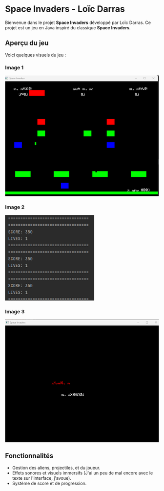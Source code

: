 # Space Invaders - Loïc Darras

Bienvenue dans le projet **Space Invaders** développé par Loïc Darras. Ce projet est un jeu en Java inspiré du classique **Space Invaders**.

## Aperçu du jeu

Voici quelques visuels du jeu :

### Image 1
![Loïc Final 1](https://github.com/loicD77/SPACE-INVADERS-DARRAS-LOIC-L3PRO/raw/main/res/images/loicfinal1.png)

### Image 2
![Loïc Final 2](https://github.com/loicD77/SPACE-INVADERS-DARRAS-LOIC-L3PRO/raw/main/res/images/loicfinal2.png)

### Image 3
![Loïc Final 3](https://github.com/loicD77/SPACE-INVADERS-DARRAS-LOIC-L3PRO/raw/main/res/images/loicfinal3.png)

## Fonctionnalités

- Gestion des aliens, projectiles, et du joueur.
- Effets sonores et visuels immersifs (J'ai un peu de mal encore avec le texte sur l'interface, j'avoue).
- Système de score et de progression.

